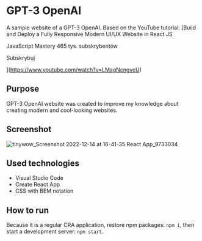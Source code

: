 # GPT-3 OpenAI

A sample website of a GPT-3 OpenAI. Based on the YouTube tutorial: [Build and Deploy a Fully Responsive Modern UI/UX Website in React JS

JavaScript Mastery
465 tys. subskrybentów

Subskrybuj

](https://www.youtube.com/watch?v=LMagNcngvcU)

## Purpose

GPT-3 OpenAI website was created to improve my knowledge about creating modern and cool-looking websites.

## Screenshot

![tinywow_Screenshot 2022-12-14 at 16-41-35 React App_9733034](https://user-images.githubusercontent.com/27026036/207647650-853e5372-56bf-4097-bdf9-598648c3ee1b.jpg)

## Used technologies

- Visual Studio Code
- Create React App
- CSS with BEM notation

## How to run

Because it is a regular CRA application, restore npm packages: `npm i`, then start a development server: `npm start`.
